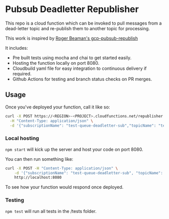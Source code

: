 # Pubsub Deadletter Republisher

This repo is a cloud function which can be invoked to pull messages from a dead-letter topic and re-publish them to another topic for
processing.

This work is inspired by [Roger Beaman's gcp-pubsub-republish](https://github.com/sirrodgepodge/gcp-pubsub-republish)

It includes:

- Pre built tests using mocha and chai to get started easily.
- Hosting the function locally on port 8080.
- Cloudbuild yaml file for easy integration to continuous delivery if required.
- Github Actions for testing and branch status checks on PR merges.

## Usage

Once you've deployed your function, call it like so:

```bash
curl -X POST https://<REGION>-<PROJECT>.cloudfunctions.net/republisher \
  -H "Content-Type: application/json" \
  -d '{"subscriptionName": "test-queue-deadletter-sub","topicName": "test-queue"}'
```

### Local hosting

`npm start` will kick up the server and host your code on port 8080.

You can then run something like:

```bash
curl -X POST -H "Content-Type: application/json" \
    -d '{"subscriptionName": "test-queue-deadletter-sub", "topicName": "test-queue" }' \
    http://localhost:8080
```

To see how your function would respond once deployed.

### Testing

`npm test` will run all tests in the /tests folder.
